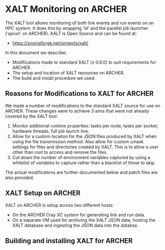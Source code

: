 # XALT Monitoring on ARCHER #

The XALT tool allows monitoring of both link events and run events
on an HPC system. It does this by wrapping 'ld' and the parallel
job launcher ('aprun' on ARCHER). XALT is Open Source and can be
found at:

* https://sourceforge.net/projects/xalt/

In this document we describe:

* Modifications made to standard XALT (v 0.6.0) to suit requirements
  for ARCHER.
* The setup and location of XALT resources on ARCHER.
* The build and install procedure we used.

## Reasons for Modifications to XALT for ARCHER ##

We made a number of modifications to the standard XALT source for use
on ARCHER. These changes were to achieve 3 aims that were not already
covered by the XALT tool:

1. Monitor additional runtime properties: tasks per node, tasks per 
   socket, hardware threads, full job launch line.
2. Allow for a custom locaiton for the JSON files produced by XALT
   when using the file transmission method. Also allow for custom
   umask settings for files and directories created by XALT. This
   is to allow a user other than root to access and remove the
   files.
3. Cut down the number of environment variables captured by using
   a whitelist of variables to capture rather than a blacklist of
   those to skip.

The actual modifications are further documented below and patch files
are also provided.

## XALT Setup on ARCHER ##

XALT on ARCHER is setup across two different hosts:

* On the ARCHER Cray XC system for generating link and run data.
* On a separate VM used for archiving the XALT JSON data, hosting the
  XALT database and ingesting the JSON data into the databse.

## Building and installing XALT for ARCHER ##

